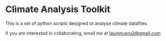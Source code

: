 # Climate Analysis Toolkit

This is a set of python scripts designed ot analyse climate datafiles.

If you are interested in collaborating, email me at laurenceru2@gmail.com

